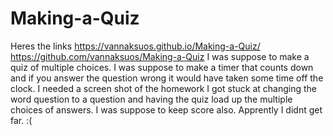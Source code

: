 # Making-a-Quiz
Heres the links https://vannaksuos.github.io/Making-a-Quiz/
https://github.com/vannaksuos/Making-a-Quiz
I was suppose to make a quiz of multiple choices.
I was suppose to make a timer that counts down and if you answer the question wrong it would have taken some time off the clock.
I needed a screen shot of the homework
I got stuck at changing the word question to a question and having the quiz load up the multiple choices of answers.
I was suppose to keep score also.
Apprently I didnt get far. :(